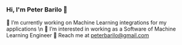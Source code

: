 ### Hi, I'm Peter Barilo 👋
🔭 I’m currently working on Machine Learning integrations for my applications \n
👀 I’m interested in working as a Software of Machine Learning Engineer
💬 Reach me at peterbarilo@gmail.com 

<!--
**PeterBarilo/PeterBarilo** is a ✨ _special_ ✨ repository because its `README.md` (this file) appears on your GitHub profile.

Here are some ideas to get you started:

- 🔭 I’m currently working on ...
- 🌱 I’m currently learning ...
- 👯 I’m looking to collaborate on ...
- 🤔 I’m looking for help with ...
- 💬 Ask me about ...
- 📫 How to reach me: ...
- 😄 Pronouns: ...
- ⚡ Fun fact: ...
-->


